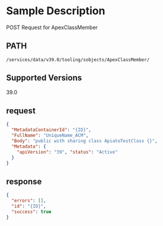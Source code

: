 # Sample Description
POST Request for ApexClassMember

## PATH
```
/services/data/v39.0/tooling/sobjects/ApexClassMember/
```
## Supported Versions
39.0

## request
```json
{
  "MetadataContainerId": "{ID}",
  "FullName": "UniqueName_ACM",
  "Body": "public with sharing class ApiatoTestClass {}",
  "Metadata": {
    "apiVersion": "39", "status": "Active"
  }
}
```
## response
```json
{
  "errors": [],
  "id": "{ID}",
  "success": true
}
```
